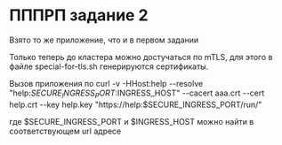 # ПППРП задание 2

Взято то же приложение, что и в первом задании

Только теперь до кластера можно достучаться по mTLS, для этого в файле special-for-tls.sh генерируются сертификаты.

Вызов приложения по curl -v -HHost:help --resolve "help:$SECURE_INGRESS_PORT:$INGRESS_HOST"   --cacert aaa.crt --cert help.crt --key help.key   "https://help:$SECURE_INGRESS_PORT/run/"

где $SECURE_INGRESS_PORT и $INGRESS_HOST можно найти в соответствующем url адресе
